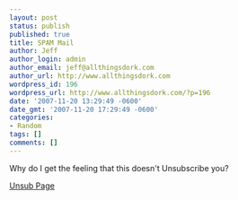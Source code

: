 ```yaml
---
layout: post
status: publish
published: true
title: SPAM Mail
author: Jeff
author_login: admin
author_email: jeff@allthingsdork.com
author_url: http://www.allthingsdork.com
wordpress_id: 196
wordpress_url: http://www.allthingsdork.com/?p=196
date: '2007-11-20 13:29:49 -0600'
date_gmt: '2007-11-20 17:29:49 -0600'
categories:
- Random
tags: []
comments: []
---
```

<p>Why do I get the feeling that this doesn't Unsubscribe you?</p>
<p><a href="http://www.carautocars.com/">Unsub Page</a></p>
